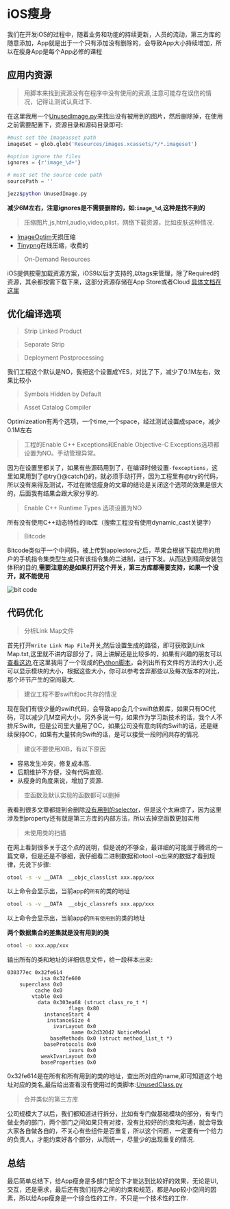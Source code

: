# iOS瘦身
我们在开发iOS的过程中，随着业务和功能的持续更新，人员的流动，第三方库的随意添加，App就是出于一个只有添加没有删除的，会导致App大小持续增加，所以在瘦身App是每个App必修的课程

## 应用内资源

> 用脚本来找到资源没有在程序中没有使用的资源,注意可能存在误伤的情况，记得让测试认真过下.
    
在这里我用一个[UnusedImage.py](https://github.com/jezzmemo/iOSThin/blob/master/UnusedImage.py)来找出没有被用到的图片，然后删除掉，在使用之前需要配置下，资源目录和源码目录即可:
```python
#must set the imageasset path
imageSet = glob.glob('Resources/images.xcassets/*/*.imageset')

#option ignore the files
ignores = {r'image_\d+'}

# must set the source code path
sourcePath = ''
```
```sh
jezz$python UnusedImage.py
```

__减少6M左右，注意ignores是不需要删除的，如:`image_%d`,这种是找不到的__

> 压缩图片,js,html,audio,video,plist，网络下载资源，比如皮肤这种情况.

- [ImageOptim](https://imageoptim.com/)无损压缩
- [Tinypng](https://tinypng.com/)在线压缩，收费的
    
> On-Demand Resources

iOS提供按需加载资源方案，iOS9以后才支持的,以tags来管理，除了Required的资源，其余都按需下载下来，这部分资源存储在App Store或者Cloud
[具体文档在这里](https://developer.apple.com/library/content/documentation/FileManagement/Conceptual/On_Demand_Resources_Guide/index.html#//apple_ref/doc/uid/TP40015083-CH2-SW1)

## 优化编译选项

> Strip Linked Product

> Separate Strip
    
> Deployment Postprocessing

我们工程这个默认是NO，我把这个设置成YES，对比了下，减少了0.1M左右，效果比较小
    
> Symbols Hidden by Default

> Asset Catalog Compiler

Optimizeation有两个选项，一个time,一个space，经过测试设置成space，减少0.1M左右

> 工程的Enable C++ Exceptions和Enable Objective-C Exceptions选项都设置为NO。手动管理异常。

因为在设置里都关了，如果有些源码用到了，在编译时候设置`-fexceptions`，这里如果用到了@try{}@catch{}的，就必须手动打开，因为工程里有@try的代码，所以没有来得及测试，不过在微信瘦身的文章的结论是关闭这个选项的效果是很大的，后面我有结果会跟大家分享的.

> Enable C++ Runtime Types 选项设置为NO

所有没有使用C++动态特性的lib库（搜索工程没有使用dynamic_cast关键字）

> Bitcode

Bitcode类似于一个中间码，被上传到applestore之后，苹果会根据下载应用的用户的手机指令集类型生成只有该指令集的二进制，进行下发。从而达到精简安装包体积的目的,__需要注意的是如果打开这个开关，第三方库都需要支持，如果一个没开，就不能使用__

![bit code](https://lowlevelbits.org/img/bitcode-demystified/app_thinning.png)
    

## 代码优化
> 分析Link Map文件

首先打开`Write Link Map File`开关,然后设置生成的路径，即可获取到Link Map.txt,这里就不讲内容部分了，网上讲解还是比较多的，如果有兴趣的朋友可以[查看这边](http://blog.cnbang.net/tech/2296/),在这里我用了一个现成的[Python脚本](https://github.com/jezzmemo/iOSThin/blob/master/ScanLinkMap.py)，会列出所有文件的方法的大小,还可以显示模块的大小，根据这些大小，你可以参考舍弃那些以及每次版本的对比，那个环节产生的空间最大.

> 建议工程不要swift和oc共存的情况

现在我们有很少量的swift代码，会导致app会几个swift依赖库，如果只有OC代码，可以减少几M空间大小，另外多说一句，如果作为学习新技术的话，我个人不排斥Swift，但是公司里大量用了OC，如果公司没有意向转向Swift的话，还是继续保持OC，如果有大量转向Swift的话，是可以接受一段时间共存的情况.

> 建议不要使用XIB，有以下原因

* 容易发生冲突，修复成本高.
* 后期维护不方便，没有代码直观.
* 从瘦身的角度来说，增加了资源.


> 空函数及默认实现的函数都可以删掉

我看到很多文章都提到会删除[没有用到的selector](https://github.com/nst/objc_cover/blob/master/objc_cover.py)，但是这个太麻烦了，因为这里涉及到property还有就是第三方库的内部方法，所以去掉空函数更加实用

> 未使用类的扫描

在网上看到很多关于这个点的说明，但是说的不够全，最详细的可能属于腾讯的一篇文章，但是还是不够细，我仔细看二进制数据和otool -o出来的数据才看到规律，先说下步骤:

```sh
otool -s -v __DATA	__objc_classlist xxx.app/xxx
```
以上命令会显示出，当前app的`所有`的类的地址

```sh
otool -s -v __DATA	__objc_classrefs xxx.app/xxx
```
以上命令会显示出，当前app的`所有使用到`的类的地址

__两个数据集合的差集就是没有用到的类__

```sh
otool -o xxx.app/xxx
```
输出所有的类和地址的详细信息文件，给一段样本出来:
```
030377ec 0x32fe614
           isa 0x32fe600
    superclass 0x0
         cache 0x0
        vtable 0x0
          data 0x303ea68 (struct class_ro_t *)
                    flags 0x80
            instanceStart 4
             instanceSize 4
               ivarLayout 0x0
                     name 0x2d320d2 NoticeModel
              baseMethods 0x0 (struct method_list_t *)
            baseProtocols 0x0
                    ivars 0x0
           weakIvarLayout 0x0
           baseProperties 0x0
```
0x32fe614是在所有和所有用到的类的地址，查出所对应的name,即可知道这个地址对应的类名,最后给出查看没有使用过的类脚本:[UnusedClass.py](https://github.com/jezzmemo/iOSThin/blob/master/UnusedClass.py)

> 合并类似的第三方库

公司规模大了以后，我们都知道进行拆分，比如有专门做基础模块的部分，有专门做业务的部门，两个部门之间如果只有对接，没有比较好的约束和沟通，就会导致大家各自做各自的，不关心有些组件是否重复，所以这个问题，一定要有一个给力的负责人，才能约束好各个部分，从而统一，尽量少的出现重复的情况.

## 总结

最后简单总结下，给App瘦身是多部门配合下才能达到比较好的效果，无论是UI,交互，还是需求，最后还有我们程序之间的约束和规范，都是App较小空间的因素，所以给App瘦身是一个综合性的工作，不只是一个技术性的工作.
